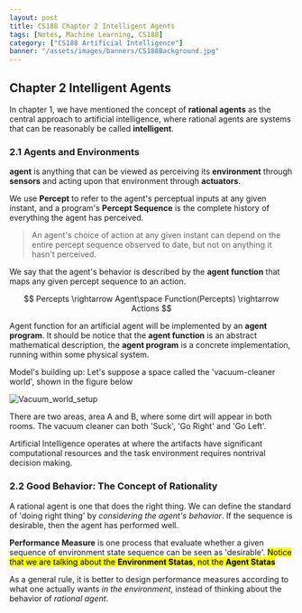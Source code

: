 ```yaml
---
layout: post
title: CS188 Chapter 2 Intelligent Agents
tags: [Notes, Machine Learning, CS188]
category: ["CS188 Artificial Intelligence"]
banner: "/assets/images/banners/CS188Background.jpg"
---
```


## Chapter 2 Intelligent Agents

In chapter 1, we have mentioned the concept of **rational agents** as the central approach to artificial intelligence, where rational agents are systems that can be reasonably be called **intelligent**.

### 2.1 Agents and Environments

**agent** is anything that can be viewed as perceiving its **environment** through **sensors** and acting upon that environment through **actuators**.

We use **Percept** to refer to the agent's perceptual inputs at any given instant, and a program's **Percept Sequence** is the complete history of everything the agent has perceived.

>An agent's choice of action at any given instant can depend on the entire percept sequence observed to date, but not on anything it hasn't perceived.

We say that the agent's behavior is described by the **agent function** that maps any given percept sequence to an action.

$$
Percepts \rightarrow Agent\space Function(Percepts) \rightarrow Actions
$$

Agent function for an artificial agent will be implemented by an **agent program**.
It should be notice that the **agent function** is an abstract mathematical description, the **agent program** is a concrete implementation, running within some physical system.

Model's building up:
Let's suppose a space called the 'vacuum-cleaner world', shown in the figure below

![Vacuum_world_setup](/assets/Vacuum_world_setup.PNG)

There are two areas, area A and B, where some dirt will appear in both rooms.
The vacuum cleaner can both 'Suck', 'Go Right' and 'Go Left'.

Artificial Intelligence operates at where the artifacts have significant computational resources and the task environment requires nontrival decision making.

### 2.2 Good Behavior: The Concept of Rationality

A rational agent is one that does the right thing. We can define the standard of 'doing right thing' by *considering the agent's behavior*.
If the sequence is desirable, then the agent has performed well.

**Performance Measure** is one process that evaluate whether a given sequence of environment state sequence can be seen as 'desirable'.
<mark>Notice that we are talking about the <strong>Environment Statas</strong>, not the <strong>Agent Statas</strong></mark>

As a general rule, it is better to design performance measures according to what one actually wants *in the environment*, instead of thinking about the behavior of *rational agent*.